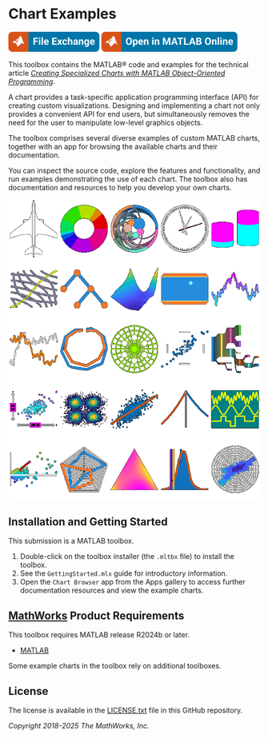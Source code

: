 # Chart Examples

[![View Chart Examples on File Exchange](images/matlab-file-exchange.svg)](https://www.mathworks.com/matlabcentral/fileexchange/65857-chart-development-toolbox)
[![Open in MATLAB Online](images/open-in-matlab-online.svg)](https://matlab.mathworks.com/open/github/v1?repo=mathworks/chart-examples&project=Charts.prj)

This toolbox contains the MATLAB® code and examples for the technical article [_Creating Specialized Charts with MATLAB Object-Oriented Programming_](https://www.mathworks.com/company/newsletters/articles/creating-specialized-charts-with-matlab-object-oriented-programming.html).

A chart provides a task-specific application programming interface (API) for creating custom visualizations. Designing and implementing a chart not only provides a convenient API for end users, but simultaneously removes the need for the user to manipulate low-level graphics objects.

The toolbox comprises several diverse examples of custom MATLAB charts, together with an app for browsing the available charts and their documentation.

You can inspect the source code, explore the features and functionality, and run examples demonstrating the use of each chart. The toolbox also has documentation and resources to help you develop your own charts.

![Chart Examples](images/chartMontage.png)

## Installation and Getting Started
This submission is a MATLAB toolbox.
1. Double-click on the toolbox installer (the `.mltbx` file) to install the toolbox.
2. See the `GettingStarted.mlx` guide for introductory information.
3. Open the `Chart Browser` app from the Apps gallery to access further documentation resources and view the example charts.

## [MathWorks](https://www.mathworks.com) Product Requirements

This toolbox requires MATLAB release R2024b or later.
- [MATLAB](https://www.mathworks.com/products/matlab.html)

Some example charts in the toolbox rely on additional toolboxes.

## License
The license is available in the [LICENSE.txt](LICENSE.txt) file in this GitHub repository.

_Copyright 2018-2025 The MathWorks, Inc._